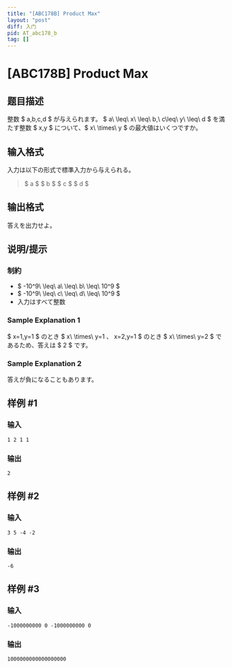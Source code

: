 ```yaml
---
title: "[ABC178B] Product Max"
layout: "post"
diff: 入门
pid: AT_abc178_b
tag: []
---
```


# [ABC178B] Product Max

## 题目描述

[problemUrl]: https://atcoder.jp/contests/abc178/tasks/abc178_b

整数 $ a,b,c,d $ が与えられます。 $ a\ \leq\ x\ \leq\ b,\ c\leq\ y\ \leq\ d $ を満たす整数 $ x,y $ について、$ x\ \times\ y $ の最大値はいくつですか。

## 输入格式

入力は以下の形式で標準入力から与えられる。

> $ a $ $ b $ $ c $ $ d $

## 输出格式

答えを出力せよ。

## 说明/提示

### 制約

- $ -10^9\ \leq\ a\ \leq\ b\ \leq\ 10^9 $
- $ -10^9\ \leq\ c\ \leq\ d\ \leq\ 10^9 $
- 入力はすべて整数

### Sample Explanation 1

$ x=1,y=1 $ のとき $ x\ \times\ y=1 $、$ x=2,y=1 $ のとき $ x\ \times\ y=2 $ であるため、答えは $ 2 $ です。

### Sample Explanation 2

答えが負になることもあります。

## 样例 #1

### 输入

```
1 2 1 1
```

### 输出

```
2
```

## 样例 #2

### 输入

```
3 5 -4 -2
```

### 输出

```
-6
```

## 样例 #3

### 输入

```
-1000000000 0 -1000000000 0
```

### 输出

```
1000000000000000000
```

